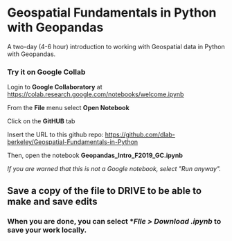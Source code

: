 # Geospatial Fundamentals in Python with Geopandas
A two-day (4-6 hour) introduction to working with Geospatial data in Python with Geopandas.


### Try it on Google Collab

Login to **Google Collaboratory** at <https://colab.research.google.com/notebooks/welcome.ipynb>

From the **File** menu select **Open Notebook**

Click on the **GitHUB** tab

Insert the URL to this github repo: https://github.com/dlab-berkeley/Geospatial-Fundamentals-in-Python

Then, open the notebook **Geopandas_Intro_F2019_GC.ipynb**

*If you are warned that this is not a Google notebook, select "Run anyway".*

## Save a copy of the file to DRIVE to be able to make and save edits 

### When you are done, you can select **FIle > Download *.ipynb** to save your work locally.

